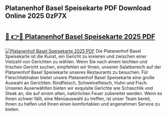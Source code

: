 ## Platanenhof Basel Speisekarte PDF Download Online 2025 0zP7X

# <h2><a href="http://gc6ltgh.nevu.top/?p=Platanenhof+Basel+Speisekarte">🔗 👉🔴 Platanenhof Basel Speisekarte 2025 PDF</a></h2>

[![Platanenhof Basel Speisekarte 2025 PDF](https://i.imgur.com/dBaPXMq.png)](http://gc6ltgh.nevu.top/?p=Platanenhof+Basel+Speisekarte)
Die Platanenhof Basel Speisekarte ist die Kunst, ein Gericht zu kreieren und zwischen einer Vielzahl von Gerichten zu wählen. Wenn Sie nach einem leichten und frischen Gericht suchen, empfehlen wir Ihnen, unseren Salatbereich auf der Platanenhof Basel Speisekarte unseres Restaurants zu besuchen. Für Fleischliebhaber bietet unsere Platanenhof Basel Speisekarte eine große Auswahl an Gerichten: Rindfleisch, Schweinefleisch, Huhn und Fisch. Unseren Auserwählten bieten wir exquisite Gerichte wie Schaschlik und Steak an, die auf einem alten, natürlichen Feuer zubereitet werden. Wenn es Ihnen schwer fällt, eine Menüauswahl zu treffen, ist unser Team bereit, Ihnen zu helfen und Ihnen einen komfortablen und angenehmen Service zu bieten.
